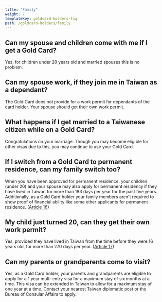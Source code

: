 ```yaml
---
title: "Family"
weight: 7
templateKey: goldcard-holders-faq
path: /goldcard-holders/family
---
```


<!--- (c) Tom Fifield, licensed under a
Creative Commons Attribution-NonCommercial-ShareAlike 4.0 International License. -->

## Can my spouse and children come with me if I get a Gold Card?

Yes, for children under 20 years old and married spouses this is no problem.

## Can my spouse work, if they join me in Taiwan as a dependant?

The Gold Card does not provide for a work permit for dependants of the card holder. Your spouse
should get their own work permit.

## What happens if I get married to a Taiwanese citizen while on a Gold Card?

Congratulations on your marriage. Though you may become eligible for other visas due to
this, you may continue to use your Gold Card.

## If I switch from a Gold Card to permanent residence, can my family switch too?

When you have been approved for permanent residence, your children (under 20) and your spouse
may also apply for permanent residency if they have lived in Taiwan for more than 183 days per year
for the past five years. Additionally, as a Gold Card holder your family members aren't required to show
proof of financial ability like some other applicants for permanent residence. ([Article 16](https://law.moj.gov.tw/ENG/LawClass/LawAll.aspx?pcode=A0030295))

## My child just turned 20, can they get their own work permit?

Yes, provided they have lived in Taiwan from the time before they were 16 years old, for more
than 270 days per year. ([Article 17](https://law.moj.gov.tw/ENG/LawClass/LawAll.aspx?pcode=A0030295))

## Can my parents or grandparents come to visit?

Yes, as a Gold Card holder, your parents and grandparents are eligible to apply for a 1 year
multi-entry visa for a maximum stay of six months at a time. This visa can be extended in Taiwan
to allow for a maximum stay of one year at a time. Contact your nearest Taiwan diplomatic post or
the Bureau of Consular Affairs to apply.
